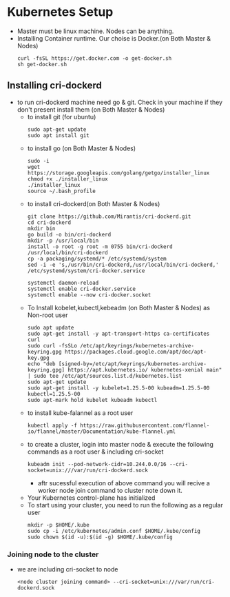 # Kubernetes Setup
  * Master must be linux machine. Nodes can be anything.
  * Installing Container runtime. Our choise is Docker.(on Both Master & Nodes)
    ```
    curl -fsSL https://get.docker.com -o get-docker.sh
    sh get-docker.sh
    ```
## Installing cri-dockerd
  * to run cri-dockerd machine need go & git. Check in your machine if they don't present install them (on Both Master & Nodes)
    * to install git (for ubuntu)  
       ```
      sudo apt-get update
      sudo apt install git
      ```
    * to install go (on Both Master & Nodes)
      ```
      sudo -i
      wget https://storage.googleapis.com/golang/getgo/installer_linux
      chmod +x ./installer_linux
      ./installer_linux
      source ~/.bash_profile
      ```
    * to install cri-dockerd(on Both Master & Nodes)
      ```
      git clone https://github.com/Mirantis/cri-dockerd.git
      cd cri-dockerd
      mkdir bin
      go build -o bin/cri-dockerd
      mkdir -p /usr/local/bin
      install -o root -g root -m 0755 bin/cri-dockerd /usr/local/bin/cri-dockerd
      cp -a packaging/systemd/* /etc/systemd/system
      sed -i -e 's,/usr/bin/cri-dockerd,/usr/local/bin/cri-dockerd,' /etc/systemd/system/cri-docker.service

      systemctl daemon-reload
      systemctl enable cri-docker.service
      systemctl enable --now cri-docker.socket
      ```
    * To Install kobelet,kubectl,kebeadm (on Both Master & Nodes) as Non-root user
      ```
      sudo apt update
      sudo apt-get install -y apt-transport-https ca-certificates curl
      sudo curl -fsSLo /etc/apt/keyrings/kubernetes-archive-keyring.gpg https://packages.cloud.google.com/apt/doc/apt-key.gpg
      echo "deb [signed-by=/etc/apt/keyrings/kubernetes-archive-keyring.gpg] https://apt.kubernetes.io/ kubernetes-xenial main" | sudo tee /etc/apt/sources.list.d/kubernetes.list
      sudo apt-get update
      sudo apt-get install -y kubelet=1.25.5-00 kubeadm=1.25.5-00 kubectl=1.25.5-00
      sudo apt-mark hold kubelet kubeadm kubectl
      ```  
    * to install kube-falannel as a root user
      ```
      kubectl apply -f https://raw.githubusercontent.com/flannel-io/flannel/master/Documentation/kube-flannel.yml
      ```
    * to create a cluster, login into master node & execute the following commands as a root user & including cri-socket
      ```
      kubeadm init --pod-network-cidr=10.244.0.0/16 --cri-socket=unix:///var/run/cri-dockerd.sock
      ```
      * aftr sucessful execution of above command you will recive a worker node join command to cluster note down it.
    * Your Kubernetes control-plane has initialized
    * To start using your cluster, you need to run the following as a regular user
      ```
      mkdir -p $HOME/.kube
      sudo cp -i /etc/kubernetes/admin.conf $HOME/.kube/config
      sudo chown $(id -u):$(id -g) $HOME/.kube/config
      ```
### Joining node to the cluster
  * we are including cri-socket to node
    ```
    <node cluster joining command> --cri-socket=unix:///var/run/cri-dockerd.sock
    ``` 
